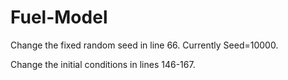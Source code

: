 # Fuel-Model

Change the fixed random seed in line 66. Currently Seed=10000.

Change the initial conditions in lines 146-167.
